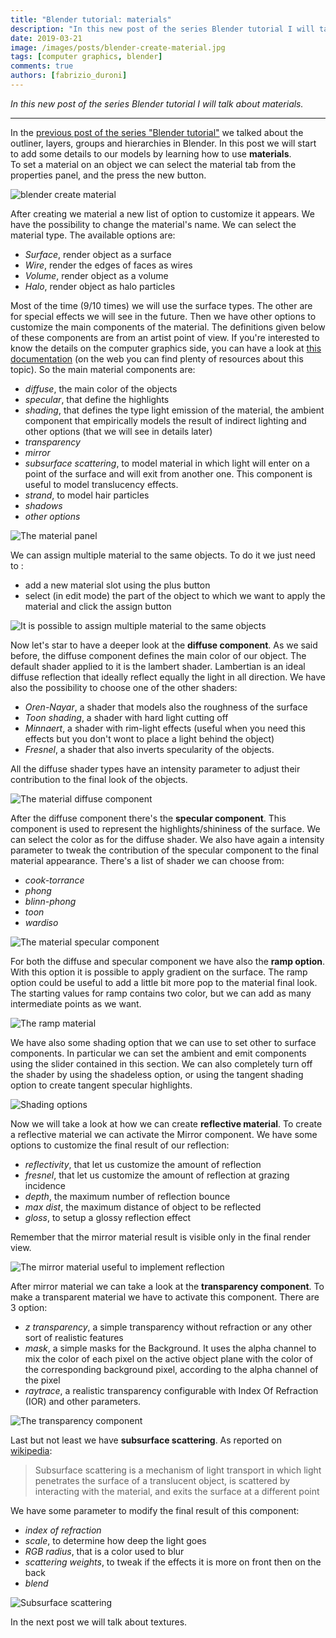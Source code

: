 ```yaml
---
title: "Blender tutorial: materials"
description: "In this new post of the series Blender tutorial I will talk about materials."
date: 2019-03-21
image: /images/posts/blender-create-material.jpg
tags: [computer graphics, blender]
comments: true
authors: [fabrizio_duroni]
---
```


*In this new post of the series Blender tutorial I will talk about materials.*

---

In the [previous post of the series "Blender tutorial"](/2018/10/18/blender-tutorial-6-outliner-layers-groups-hierarchies-scenes/)
we talked about the outliner, layers, groups and hierarchies in Blender. In this post we will start to add some details
to our models by learning how to use **materials**.  
To set a material on an object we can select the material tab from the properties panel, and the press the new button.

![blender create material](../images/posts/blender-create-material.jpg)

After creating we material a new list of option to customize it appears. We have the possibility to change the
material's name. We can select the material type. The available options are:

* *Surface*, render object as a surface
* *Wire*, render the edges of faces as wires
* *Volume*, render object as a volume
* *Halo*, render object as halo particles

Most of the time (9/10 times) we will use the surface types. The other are for special effects we will see in the
future. Then we have other options to customize the main components of the material. The definitions given below of
these components are from an artist point of view. If you're interested to know the details on the computer graphics
side, you can have a look
at [this documentation](https://en.wikipedia.org/wiki/Computer_graphics_lighting "Lighting computer graphics")
(on the web you can find plenty of resources about this topic). So the main material components are:

* *diffuse*, the main color of the objects
* *specular*, that define the highlights
* *shading*, that defines the type light emission of the material, the ambient component that empirically models the
  result of indirect lighting and other options (that we will see in details later)
* *transparency*
* *mirror*
* *subsurface scattering*, to model material in which light will enter on a point of the surface and will exit from
  another one. This component is useful to model translucency effects.
* *strand*, to model hair particles
* *shadows*
* *other options*

![The material panel](../images/posts/blender-material-panel.jpg)

We can assign multiple material to the same objects. To do it we just need to :

* add a new material slot using the plus button
* select (in edit mode) the part of the object to which we want to apply the material and click the assign button

![It is possible to assign multiple material to the same objects](../images/posts/blender-multiple-material.jpg)

Now let's star to have a deeper look at the **diffuse component**. As we said before, the diffuse component defines the
main color of our object. The default shader applied to it is the lambert shader. Lambertian is an ideal diffuse
reflection that ideally reflect equally the light in all direction. We have also the possibility to choose one of the
other shaders:

* *Oren-Nayar*, a shader that models also the roughness of the surface
* *Toon shading*, a shader with hard light cutting off
* *Minnaert*, a shader with rim-light effects (useful when you need this effects but you don't wont to place a light
  behind the object)
* *Fresnel*, a shader that also inverts specularity of the objects.

All the diffuse shader types have an intensity parameter to adjust their contribution to the final look of the objects.

![The material diffuse component](../images/posts/blender-material-diffuse-component.jpg)

After the diffuse component there's the **specular component**. This component is used to represent the
highlights/shininess of the surface. We can select the color as for the diffuse shader. We also have again a intensity
parameter to tweak the contribution of the specular component to the final material appearance. There's a list of shader
we can choose from:

* *cook-torrance*
* *phong*
* *blinn-phong*
* *toon*
* *wardiso*

![The material specular component](../images/posts/blender-material-specular-component.jpg)

For both the diffuse and specular component we have also the **ramp option**. With this option it is possible to apply
gradient on the surface. The ramp option could be useful to add a little bit more pop to the material final look. The
starting values for ramp contains two color, but we can add as many intermediate points as we want.

![The ramp material](../images/posts/blender-ramp-material.jpg)

We have also some shading option that we can use to set other to surface components. In particular we can set the
ambient and emit components using the slider contained in this section. We can also completely turn off the shader by
using the shadeless option, or using the tangent shading option to create tangent specular highlights.

![Shading options](../images/posts/blender-shading-options.jpg)

Now we will take a look at how we can create **reflective material**. To create a reflective material we can activate
the Mirror component. We have some options to customize the final result of our reflection:

* *reflectivity*, that let us customize the amount of reflection
* *fresnel*, that let us customize the amount of reflection at grazing incidence
* *depth*, the maximum number of reflection bounce
* *max dist*, the maximum distance of object to be reflected
* *gloss*, to setup a glossy reflection effect

Remember that the mirror material result is visible only in the final render view.

![The mirror material useful to implement reflection](../images/posts/blender-reflection.jpg)

After mirror material we can take a look at the **transparency component**. To make a transparent material we have to
activate this component. There are 3 option:

* *z transparency*, a simple transparency without refraction or any other sort of realistic features
* *mask*, a simple masks for the Background. It uses the alpha channel to mix the color of each pixel on the active
  object plane with the color of the corresponding background pixel, according to the alpha channel of the pixel
* *raytrace*, a realistic transparency configurable with Index Of Refraction (IOR) and other parameters.

![The transparency component](../images/posts/blender-transparency.jpg)

Last but not least we have **subsurface scattering**. As reported
on [wikipedia](https://en.wikipedia.org/wiki/Subsurface_scattering "Subsurface scattering"):

> Subsurface scattering is a mechanism of light transport in which light penetrates the surface of a translucent object, is scattered by interacting with the material, and exits the surface at a different point

We have some parameter to modify the final result of this component:

* *index of refraction*
* *scale*, to determine how deep the light goes
* *RGB radius*, that is a color used to blur
* *scattering weights*, to tweak if the effects it is more on front then on the back
* *blend*

![Subsurface scattering](../images/posts/blender-subsurface-scattering.jpg)

In the next post we will talk about textures.
